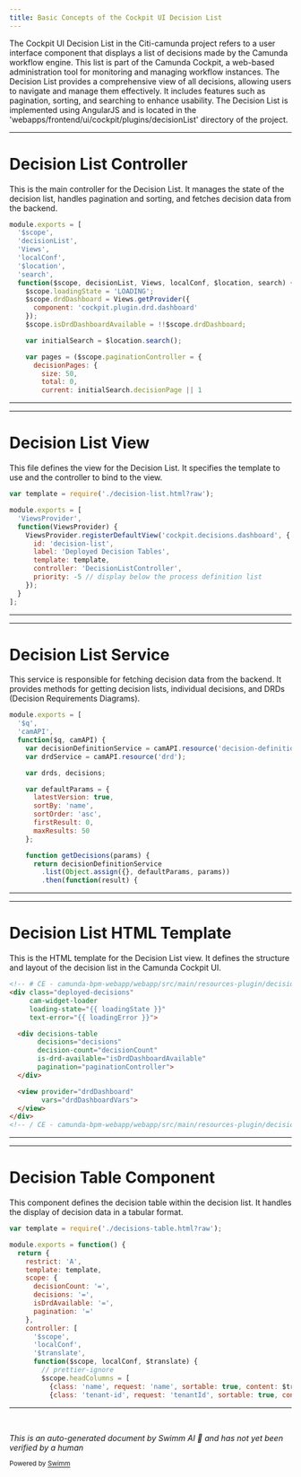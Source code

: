 ```yaml
---
title: Basic Concepts of the Cockpit UI Decision List
---
```

The Cockpit UI Decision List in the Citi-camunda project refers to a user interface component that displays a list of decisions made by the Camunda workflow engine. This list is part of the Camunda Cockpit, a web-based administration tool for monitoring and managing workflow instances. The Decision List provides a comprehensive view of all decisions, allowing users to navigate and manage them effectively. It includes features such as pagination, sorting, and searching to enhance usability. The Decision List is implemented using AngularJS and is located in the 'webapps/frontend/ui/cockpit/plugins/decisionList' directory of the project.

<SwmSnippet path="/webapps/frontend/ui/cockpit/plugins/decisionList/app/views/dashboard/controllers/decision-list.js" line="22">

---

# Decision List Controller

This is the main controller for the Decision List. It manages the state of the decision list, handles pagination and sorting, and fetches decision data from the backend.

```javascript
module.exports = [
  '$scope',
  'decisionList',
  'Views',
  'localConf',
  '$location',
  'search',
  function($scope, decisionList, Views, localConf, $location, search) {
    $scope.loadingState = 'LOADING';
    $scope.drdDashboard = Views.getProvider({
      component: 'cockpit.plugin.drd.dashboard'
    });
    $scope.isDrdDashboardAvailable = !!$scope.drdDashboard;

    var initialSearch = $location.search();

    var pages = ($scope.paginationController = {
      decisionPages: {
        size: 50,
        total: 0,
        current: initialSearch.decisionPage || 1
```

---

</SwmSnippet>

<SwmSnippet path="/webapps/frontend/ui/cockpit/plugins/decisionList/app/views/dashboard/views/decision-list.js" line="20">

---

# Decision List View

This file defines the view for the Decision List. It specifies the template to use and the controller to bind to the view.

```javascript
var template = require('./decision-list.html?raw');

module.exports = [
  'ViewsProvider',
  function(ViewsProvider) {
    ViewsProvider.registerDefaultView('cockpit.decisions.dashboard', {
      id: 'decision-list',
      label: 'Deployed Decision Tables',
      template: template,
      controller: 'DecisionListController',
      priority: -5 // display below the process definition list
    });
  }
];

```

---

</SwmSnippet>

<SwmSnippet path="/webapps/frontend/ui/cockpit/plugins/decisionList/app/views/dashboard/services/decision-list.js" line="20">

---

# Decision List Service

This service is responsible for fetching decision data from the backend. It provides methods for getting decision lists, individual decisions, and DRDs (Decision Requirements Diagrams).

```javascript
module.exports = [
  '$q',
  'camAPI',
  function($q, camAPI) {
    var decisionDefinitionService = camAPI.resource('decision-definition');
    var drdService = camAPI.resource('drd');

    var drds, decisions;

    var defaultParams = {
      latestVersion: true,
      sortBy: 'name',
      sortOrder: 'asc',
      firstResult: 0,
      maxResults: 50
    };

    function getDecisions(params) {
      return decisionDefinitionService
        .list(Object.assign({}, defaultParams, params))
        .then(function(result) {
```

---

</SwmSnippet>

<SwmSnippet path="/webapps/frontend/ui/cockpit/plugins/decisionList/app/views/dashboard/views/decision-list.html" line="1">

---

# Decision List HTML Template

This is the HTML template for the Decision List view. It defines the structure and layout of the decision list in the Camunda Cockpit UI.

```html
<!-- # CE - camunda-bpm-webapp/webapp/src/main/resources-plugin/decisionList/app/views/dashboard/decision-list.html -->
<div class="deployed-decisions"
     cam-widget-loader
     loading-state="{{ loadingState }}"
     text-error="{{ loadingError }}">

  <div decisions-table
       decisions="decisions"
       decision-count="decisionCount"
       is-drd-available="isDrdDashboardAvailable"
       pagination="paginationController">
  </div>

  <view provider="drdDashboard"
        vars="drdDashboardVars">
  </view>
</div>
<!-- / CE - camunda-bpm-webapp/webapp/src/main/resources-plugin/decisionList/app/views/dashboard/decision-list.html -->

```

---

</SwmSnippet>

<SwmSnippet path="/webapps/frontend/ui/cockpit/plugins/decisionList/app/views/dashboard/components/decisions-table.js" line="20">

---

# Decision Table Component

This component defines the decision table within the decision list. It handles the display of decision data in a tabular format.

```javascript
var template = require('./decisions-table.html?raw');

module.exports = function() {
  return {
    restrict: 'A',
    template: template,
    scope: {
      decisionCount: '=',
      decisions: '=',
      isDrdAvailable: '=',
      pagination: '='
    },
    controller: [
      '$scope',
      'localConf',
      '$translate',
      function($scope, localConf, $translate) {
        // prettier-ignore
        $scope.headColumns = [
          {class: 'name', request: 'name', sortable: true, content: $translate.instant('PLUGIN_DECISION_TABLE_NAME')},
          {class: 'tenant-id', request: 'tenantId', sortable: true, content: $translate.instant('PLUGIN_DECISION_TABLE_TENANT_ID')},
```

---

</SwmSnippet>

&nbsp;

*This is an auto-generated document by Swimm AI 🌊 and has not yet been verified by a human*

<SwmMeta version="3.0.0" repo-id="Z2l0aHViJTNBJTNBQ2l0aS1jYW11bmRhJTNBJTNBZ2lsYWRuYXZvdA==" repo-name="Citi-camunda" doc-type="overview"><sup>Powered by [Swimm](/)</sup></SwmMeta>
